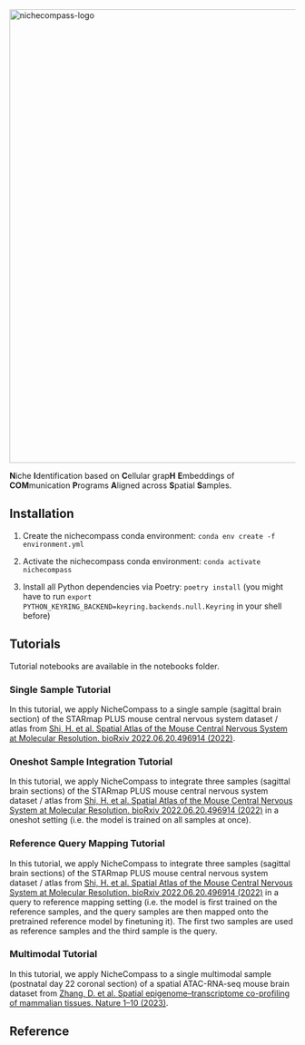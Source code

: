 <img src="https://github.com/Lotfollahi-lab/nichecompass/blob/main/docs/_static/nichecompass_logo.png" width="800" alt="nichecompass-logo">

**N**iche **I**dentification based on **C**ellular grap**H** **E**mbeddings of **COM**munication **P**rograms **A**ligned across **S**patial **S**amples.

## Installation
1) Create the nichecompass conda environment:
```conda env create -f environment.yml```

2) Activate the nichecompass conda environment:
```conda activate nichecompass```

4) Install all Python dependencies via Poetry:
```poetry install``` (you might have to run ```export PYTHON_KEYRING_BACKEND=keyring.backends.null.Keyring``` in your shell before)

## Tutorials
Tutorial notebooks are available in the notebooks folder.

### Single Sample Tutorial
In this tutorial, we apply NicheCompass to a single sample (sagittal brain section) of the STARmap PLUS mouse central nervous system dataset / atlas from [Shi, H. et al. Spatial Atlas of the Mouse Central Nervous System at Molecular Resolution. bioRxiv 2022.06.20.496914 (2022)](https://www.biorxiv.org/content/10.1101/2022.06.20.496914v1).

### Oneshot Sample Integration Tutorial
In this tutorial, we apply NicheCompass to integrate three samples (sagittal brain sections) of the STARmap PLUS mouse central nervous system dataset / atlas from [Shi, H. et al. Spatial Atlas of the Mouse Central Nervous System at Molecular Resolution. bioRxiv 2022.06.20.496914 (2022)](https://www.biorxiv.org/content/10.1101/2022.06.20.496914v1) in a oneshot setting (i.e. the model is trained on all samples at once).

### Reference Query Mapping Tutorial
In this tutorial, we apply NicheCompass to integrate three samples (sagittal brain sections) of the STARmap PLUS mouse central nervous system dataset / atlas from [Shi, H. et al. Spatial Atlas of the Mouse Central Nervous System at Molecular Resolution. bioRxiv 2022.06.20.496914 (2022)](https://www.biorxiv.org/content/10.1101/2022.06.20.496914v1) in a query to reference mapping setting (i.e. the model is first trained on the reference samples, and the query samples are then mapped onto the pretrained reference model by finetuning it). The first two samples are used as reference samples and the third sample is the query.

### Multimodal Tutorial
In this tutorial, we apply NicheCompass to a single multimodal sample (postnatal day 22 coronal section) of a spatial ATAC-RNA-seq mouse brain dataset from [Zhang, D. et al. Spatial epigenome–transcriptome co-profiling of mammalian tissues. Nature 1–10 (2023)](https://www.nature.com/articles/s41586-023-05795-1).

## Reference
